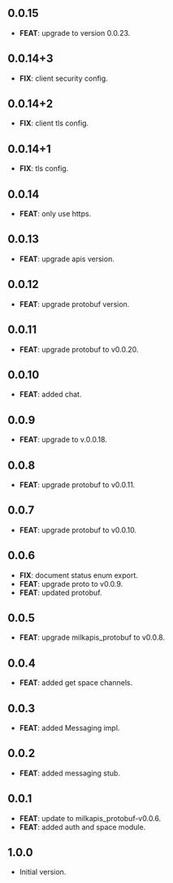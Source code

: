 ## 0.0.15

 - **FEAT**: upgrade to version 0.0.23.

## 0.0.14+3

 - **FIX**: client security config.

## 0.0.14+2

 - **FIX**: client tls config.

## 0.0.14+1

 - **FIX**: tls config.

## 0.0.14

 - **FEAT**: only use https.

## 0.0.13

 - **FEAT**: upgrade apis version.

## 0.0.12

 - **FEAT**: upgrade protobuf version.

## 0.0.11

 - **FEAT**: upgrade protobuf to v0.0.20.

## 0.0.10

 - **FEAT**: added chat.

## 0.0.9

 - **FEAT**: upgrade to v.0.0.18.

## 0.0.8

 - **FEAT**: upgrade protobuf to v0.0.11.

## 0.0.7

 - **FEAT**: upgrade protobuf to v0.0.10.

## 0.0.6

 - **FIX**: document status enum export.
 - **FEAT**: upgrade proto to v0.0.9.
 - **FEAT**: updated protobuf.

## 0.0.5

 - **FEAT**: upgrade milkapis_protobuf to v0.0.8.

## 0.0.4

 - **FEAT**: added get space channels.

## 0.0.3

 - **FEAT**: added Messaging impl.

## 0.0.2

 - **FEAT**: added messaging stub.

## 0.0.1

 - **FEAT**: update to milkapis_protobuf-v0.0.6.
 - **FEAT**: added auth and space module.

## 1.0.0

- Initial version.
